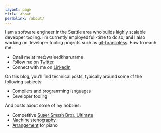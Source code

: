 ```yaml
---
layout: page
title: About
permalink: /about/
---
```


I am a software engineer in the Seattle area who builds highly scalable developer tooling. I'm currently employed full-time to do so, and I also working on developer tooling projects such as [git-branchless](https://github.com/arxanas/git-branchless). How to reach me:

* Email me at [me@waleedkhan.name](mailto:me@waleedkhan.name)
* Follow me on [Twitter](https://twitter.com/arxanas)
* Connect with me on [LinkedIn](https://www.linkedin.com/in/waleedkhan000/)

On this blog, you'll find technical posts, typically around some of the following subjects:

* Compilers and programming languages
* Developer tooling

And posts about some of my hobbies:

* Competitive [Super Smash Bros. Ultimate](https://en.wikipedia.org/wiki/Super_Smash_Bros._Ultimate)
* [Machine stenography](https://en.wikipedia.org/wiki/Stenotype)
* [Arrangement](https://en.wikipedia.org/wiki/Arrangement) for piano
